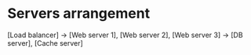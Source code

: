 # Servers arrangement

[Load balancer] -> [Web server 1], [Web server 2], [Web server 3] -> [DB server], [Cache server]
